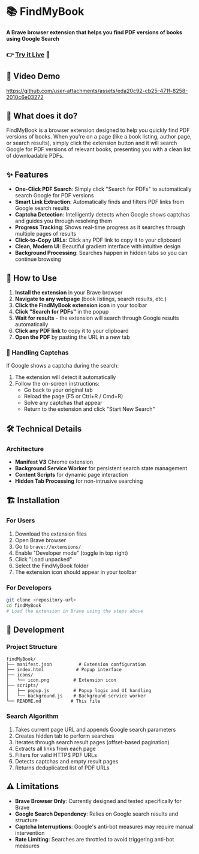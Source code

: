 # 📚 FindMyBook

**A Brave browser extension that helps you find PDF versions of books using Google Search**
### 👉 [Try it Live](https://chromewebstore.google.com/detail/kbboembamaojonoienbijlalbnejdiao?utm_source=item-share-cb) 🚀

## 🎥 Video Demo

https://github.com/user-attachments/assets/eda20c92-cb25-471f-8258-2010c6e03272

## 🎯 What does it do?

FindMyBook is a browser extension designed to help you quickly find PDF versions of books. When you're on a page (like a book listing, author page, or search results), simply click the extension button and it will search Google for PDF versions of relevant books, presenting you with a clean list of downloadable PDFs.

## ✨ Features

- **One-Click PDF Search**: Simply click "Search for PDFs" to automatically search Google for PDF versions
- **Smart Link Extraction**: Automatically finds and filters PDF links from Google search results  
- **Captcha Detection**: Intelligently detects when Google shows captchas and guides you through resolving them
- **Progress Tracking**: Shows real-time progress as it searches through multiple pages of results
- **Click-to-Copy URLs**: Click any PDF link to copy it to your clipboard
- **Clean, Modern UI**: Beautiful gradient interface with intuitive design
- **Background Processing**: Searches happen in hidden tabs so you can continue browsing

## 🚀 How to Use

1. **Install the extension** in your Brave browser
2. **Navigate to any webpage** (book listings, search results, etc.)
3. **Click the FindMyBook extension icon** in your toolbar
4. **Click "Search for PDFs"** in the popup
5. **Wait for results** - the extension will search through Google results automatically
6. **Click any PDF link** to copy it to your clipboard
7. **Open the PDF** by pasting the URL in a new tab

### 🤖 Handling Captchas

If Google shows a captcha during the search:

1. The extension will detect it automatically
2. Follow the on-screen instructions:
   - Go back to your original tab
   - Reload the page (F5 or Ctrl+R / Cmd+R)
   - Solve any captchas that appear
   - Return to the extension and click "Start New Search"

## 🛠️ Technical Details

### Architecture

- **Manifest V3** Chrome extension
- **Background Service Worker** for persistent search state management
- **Content Scripts** for dynamic page interaction
- **Hidden Tab Processing** for non-intrusive searching

## 🏗️ Installation

### For Users

1. Download the extension files
2. Open Brave browser
3. Go to `brave://extensions/`
4. Enable "Developer mode" (toggle in top right)
5. Click "Load unpacked"
6. Select the FindMyBook folder
7. The extension icon should appear in your toolbar

### For Developers

```bash
git clone <repository-url>
cd findMyBook
# Load the extension in Brave using the steps above
```

## 🔧 Development

### Project Structure

```
findMyBook/
├── manifest.json          # Extension configuration
├── index.html            # Popup interface
├── icons/
│   └── icon.png         # Extension icon
├── scripts/
│   ├── popup.js         # Popup logic and UI handling
│   └── background.js    # Background service worker
└── README.md           # This file
```

### Search Algorithm

1. Takes current page URL and appends Google search parameters
2. Creates hidden tab to perform searches
3. Iterates through search result pages (offset-based pagination)
4. Extracts all links from each page
5. Filters for valid HTTPS PDF URLs
6. Detects captchas and empty result pages
7. Returns deduplicated list of PDF URLs

## ⚠️ Limitations

- **Brave Browser Only**: Currently designed and tested specifically for Brave
- **Google Search Dependency**: Relies on Google search results and structure
- **Captcha Interruptions**: Google's anti-bot measures may require manual intervention
- **Rate Limiting**: Searches are throttled to avoid triggering anti-bot measures
